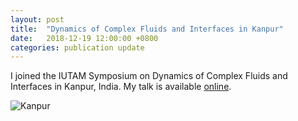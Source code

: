 ```yaml
---
layout: post
title:  "Dynamics of Complex Fluids and Interfaces in Kanpur"
date:   2018-12-19 12:00:00 +0800
categories: publication update
---
```


I joined the IUTAM Symposium on Dynamics of Complex Fluids and Interfaces in Kanpur, India.
My talk is available [online](https://youtu.be/bi6Wd4usYTQ).

![Kanpur](/assets/img/Kanpur.jpeg)
